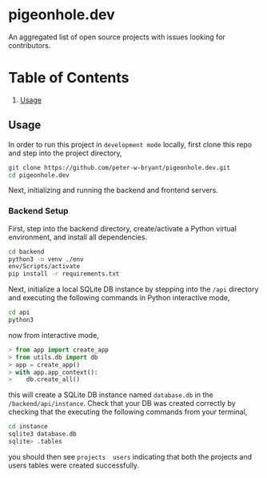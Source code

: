 # pigeonhole.dev
An aggregated list of open source projects with issues looking for contributors.

# Table of Contents
1. [Usage](#Usage)

## Usage
In order to run this project in ```development mode``` locally, first clone this repo and step into the project directory,

```bash
git clone https://github.com/peter-w-bryant/pigeonhole.dev.git
cd pigeonhole.dev
```
Next, initializing and running the backend and frontend servers.

### Backend Setup
First, step into the backend directory, create/activate a Python virtual environment, and install all dependencies.

```bash
cd backend
python3 -m venv ./env
env/Scripts/activate
pip install -r requirements.txt
```
Next, initialize a local SQLite DB instance by stepping into the ```/api``` directory and executing the following commands in Python interactive mode,

```bash
cd api
python3
```
now from interactive mode,
```python
> from app import create_app
> from utils.db import db
> app = create_app()
> with app.app_context():
>    db.create_all()
```
this will create a SQLite DB instance named ```database.db``` in the ```/backend/api/instance```. Check that your DB was created correctly by checking that the executing the following commands from your terminal,
```bash
cd instance
sqlite3 database.db
sqlite> .tables
```
you should then see ```projects  users``` indicating that both the projects and users tables were created successfully. 
